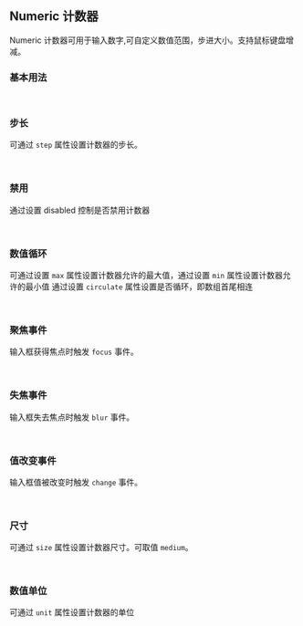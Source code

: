 <div class="demo-header">
<p class="overviewicon">
  <span class="wapi-form-numeric"/>
</p>

## Numeric 计数器

<nova-uxlink widget-name="Numeric"></nova-uxlink>

Numeric 计数器可用于输入数字,可自定义数值范围，步进大小。支持鼠标键盘增减。

</div>

### 基本用法

<nova-demo-view link="numeric/basic-usage.vue"></nova-demo-view>

<br />

### 步长

可通过 `step` 属性设置计数器的步长。

<nova-demo-view link="numeric/about-step.vue"></nova-demo-view>

<br />

### 禁用

通过设置 disabled 控制是否禁用计数器

<nova-demo-view link="numeric/dynamic-disabled.vue"></nova-demo-view>

<br />

### 数值循环

可通过设置 `max` 属性设置计数器允许的最大值，通过设置 `min` 属性设置计数器允许的最小值
通过设置 `circulate` 属性设置是否循环，即数组首尾相连

<nova-demo-view link="numeric/max-min.vue"></nova-demo-view>

<br />

### 聚焦事件

输入框获得焦点时触发 `focus` 事件。

<nova-demo-view link="numeric/focus-event.vue"></nova-demo-view>

<br />

### 失焦事件

输入框失去焦点时触发 `blur` 事件。

<nova-demo-view link="numeric/blur-event.vue"></nova-demo-view>

<br />

### 值改变事件

输入框值被改变时触发 `change` 事件。

<nova-demo-view link="numeric/change-event.vue"></nova-demo-view>

<br />

### 尺寸

可通过 `size` 属性设置计数器尺寸。可取值 `medium`。

<nova-demo-view link="numeric/numeric-size.vue"></nova-demo-view>

<br />

### 数值单位

可通过 `unit` 属性设置计数器的单位

<nova-demo-view link="numeric/unit.vue"></nova-demo-view>

<br />
